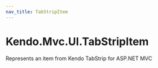 ```yaml
---
nav_title: TabStripItem
---
```


# Kendo.Mvc.UI.TabStripItem

Represents an item from Kendo TabStrip for ASP.NET MVC